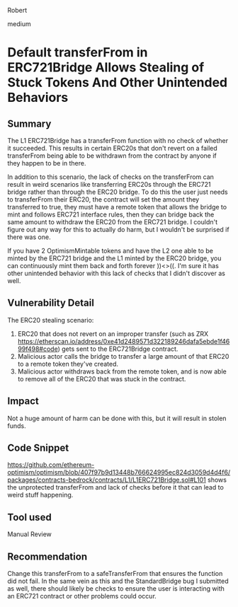 Robert

medium

# Default transferFrom in ERC721Bridge Allows Stealing of Stuck Tokens And Other Unintended Behaviors

## Summary
The L1 ERC721Bridge has a transferFrom function with no check of whether it succeeded. This results in certain ERC20s that don't revert on a failed transferFrom being able to be withdrawn from the contract by anyone if they happen to be in there. 

In addition to this scenario, the lack of checks on the transferFrom can result in weird scenarios like transferring ERC20s through the ERC721 bridge rather than through the ERC20 bridge. To do this the user just needs to transferFrom their ERC20, the contract will set the amount they transferred to true, they must have a remote token that allows the bridge to mint and follows ERC721 interface rules, then they can bridge back the same amount to withdraw the ERC20 from the ERC721 bridge. I couldn't figure out any way for this to actually do harm, but I wouldn't be surprised if there was one.

If you have 2 OptimismMintable tokens and have the L2 one able to be minted by the ERC721 bridge and the L1 minted by the ERC20 bridge, you can continuously mint them back and forth forever ))<>((. I'm sure it has other unintended behavior with this lack of checks that I didn't discover as well.

## Vulnerability Detail
The ERC20 stealing scenario:
1. ERC20 that does not revert on an improper transfer (such as ZRX https://etherscan.io/address/0xe41d2489571d322189246dafa5ebde1f4699f498#code) gets sent to the ERC721Bridge contract.
2. Malicious actor calls the bridge to transfer a large amount of that ERC20 to a remote token they've created.
3. Malicious actor withdraws back from the remote token, and is now able to remove all of the ERC20 that was stuck in the contract.

## Impact
Not a huge amount of harm can be done with this, but it will result in stolen funds.

## Code Snippet
https://github.com/ethereum-optimism/optimism/blob/407f97b9d13448b766624995ec824d3059d4d4f6/packages/contracts-bedrock/contracts/L1/L1ERC721Bridge.sol#L101 shows the unprotected transferFrom and lack of checks before it that can lead to weird stuff happening.

## Tool used
Manual Review

## Recommendation
Change this transferFrom to a safeTransferFrom that ensures the function did not fail. In the same vein as this and the StandardBridge bug I submitted as well, there should likely be checks to ensure the user is interacting with an ERC721 contract or other problems could occur.
